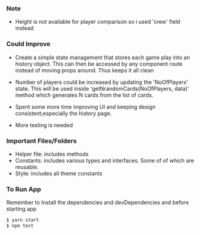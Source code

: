 ### Note
 - Height is not available for player comparison so i used 'crew' field instead
 
### Could Improve 
- Create a simple state management that stores each game play into an history object. This can then be accessed by any component route instead of moving props around. Thus keeps it all clean

- Number of players could be increased by updating the 'NoOfPlayers' state. This will be used inside 'getNrandomCards(NoOfPlayers, data)' method which generates N cards from the list of cards.

- Spent some more time improving UI and keeping design consistent;especially the history page.

- More testing is needed

### Important Files/Folders
- Helper file: includes methods
- Constants: includes various types and interfaces. Some of of which are reusable.
- Style: includes all theme constants

### To Run App

Remember to Install the dependencies and devDependencies and before starting app

```sh
$ yarn start
$ npm test
```


